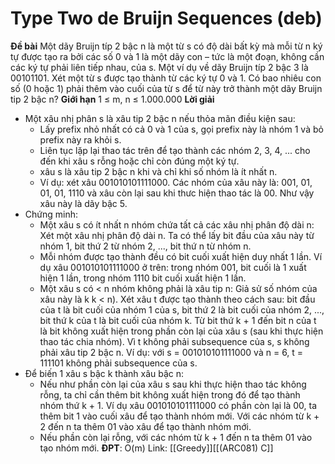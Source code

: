 # Type Two de Bruijn Sequences (deb)
**Đề bài**
Một dãy Bruijn típ 2 bậc n là một từ s có độ dài bất kỳ mà mỗi từ n ký tự được tạo ra bởi các số 0 và 1 là một dãy con – tức là một đoạn, không cần các ký tự phải liên tiếp nhau, của s. Một ví dụ về dãy Bruijn típ 2 bậc 3 là 00101101. Xét một từ s được tạo thành từ các ký tự 0 và 1. Có bao nhiêu con số (0 hoặc 1) phải thêm vào cuối của từ s để từ này trở thành một dãy Bruijn tip 2 bậc n?
**Giới hạn**
1 ≤ m, n ≤ 1.000.000
**Lời giải**
- Một xâu nhị phân s là xâu tip 2 bậc n nếu thỏa mãn điều kiện sau: 
	+ Lấy prefix nhỏ nhất có cả 0 và 1 của s, gọi prefix này là nhóm 1 và bỏ prefix này ra khỏi s. 
	+ Liên tục lặp lại thao tác trên để tạo thành các nhóm 2, 3, 4, ... cho đến khi xâu s rỗng hoặc chỉ còn đúng một ký tự.
	+ xâu s là xâu tip 2 bậc n khi và chỉ khi số nhóm là ít nhất n.
	+ Ví dụ: xét xâu 001010101111000. Các nhóm của xâu này là: 001, 01, 01, 01, 1110 và xâu còn lại sau khi thưc hiện thao tác là 00. Như vậy xâu này là dãy bậc 5.
- Chứng minh: 
	+ Một xâu s có ít nhất n nhóm chứa tất cả các xâu nhị phân độ dài n: Xét một xâu nhị phân độ dài n. Ta có thể lấy bit đầu của xâu này từ nhóm 1, bit thứ 2 từ nhóm 2, ..., bit thứ n từ nhóm n.
	+ Mỗi nhóm được tạo thành đều có bit cuối xuất hiện duy nhất 1 lần.  Ví dụ xâu 001010101111000 ở trên: trong nhóm 001, bit cuối là 1 xuất hiện 1 lần, trong nhóm 1110 bit cuối xuất hiện 1 lần.
	+ Một xâu s có < n nhóm không phải là xâu tip n: Giả sử số nhóm của xâu này là k k < n). Xét xâu t được tạo thành theo cách sau: bit đầu của t là bit cuối của nhóm 1 của s, bit thứ 2 là bit cuối của nhóm 2, ..., bit thứ k của t là bit cuối của nhóm k. Từ bit thứ k + 1 đến bit n của t là bit không xuất hiện trong phần còn lại của xâu s (sau khi thực hiện thao tác chia nhóm). Vì t không phải subsequence của s, s không phải xâu tip 2 bậc n. Ví dụ: với s = 001010101111000 và n = 6, t = 111101 không phải subsequence của s.
- Để biến 1 xâu s bậc k thành xâu bậc n: 
	+ Nếu như phần còn lại của xâu s sau khi thực hiện thao tác không rỗng, ta chỉ cần thêm bit không xuất hiện trong đó để tạo thành nhóm thứ k + 1. Ví dụ xâu 001010101111000 có phần còn lại là 00, ta thêm bit 1 vào cuối xâu để tạo thành nhóm mới. Với các nhóm từ k + 2 đến n ta thêm 01 vào xâu để tạo thành nhóm mới.
	+ Nếu phần còn lại rỗng, với các nhóm từ k + 1 đến n ta thêm 01 vào tạo nhóm mới.
**ĐPT**: O(m)
Link: [[Greedy]][[(ARC081) C]]